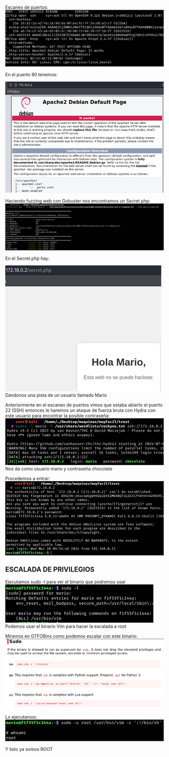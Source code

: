 Escaneo de puertos:
![](../../../Images/Pasted%20image%2020240705194332%201.png)

En el puerto 80 tenemos:  

![](../../../Images/Pasted%20image%2020240705194435%201.png)

Haciendo fuzzing web  con Gobuster nos encontramos un Secret.php:
![](../../../Images/Pasted%20image%2020240705194549%201.png)

En el Secret.php hay:

![](../../../Images/Pasted%20image%2020240705194720%201.png)
Dándonos una pista de un usuario llamado Mario

Anteriormente en el escaneo de puertos vimos que estaba abierto el puerto 22 (SSH) entonces le haremos un ataque de fuerza bruta con Hydra con este usuario para encontrar la posible contraseña:
![](../../../Images/Pasted%20image%2020240705194915%201.png)
Nos da como usuario mario y contraseña chocolate 

Procedemos a entrar:
![](../../../Images/Pasted%20image%2020240705195012%201.png)

## ESCALADA DE PRIVILEGIOS

Ejecutamos sudo -l para ver el binario que podremos usar 
![](../../../Images/Pasted%20image%2020240705195059%201.png)
Podemos usar el binario Vim para hacer la escalada a root

Miramos en GTFOBins como podemos escalar con este binario:
![](../../../Images/Pasted%20image%2020240705203729.png)

Lo ejecutamos:
![](../../../Images/Pasted%20image%2020240705195243%201.png)

Y listo ya somos ROOT
